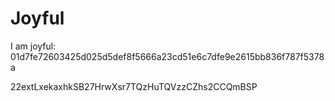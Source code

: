 # Joyful

I am joyful: 01d7fe72603425d025d5def8f5666a23cd51e6c7dfe9e2615bb836f787f5378a


22extLxekaxhkSB27HrwXsr7TQzHuTQVzzCZhs2CCQmBSP